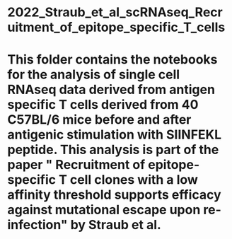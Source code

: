 # 2022_Straub_et_al_scRNAseq_Recruitment_of_epitope_specific_T_cells
 
# This folder contains the notebooks for the analysis of single cell RNAseq data derived from antigen specific T cells derived from 40 C57BL/6 mice before and after antigenic stimulation with SIINFEKL peptide. This analysis is part of the paper " Recruitment of epitope-specific T cell clones with a low affinity threshold supports efficacy against mutational escape upon re-infection" by Straub et al.
